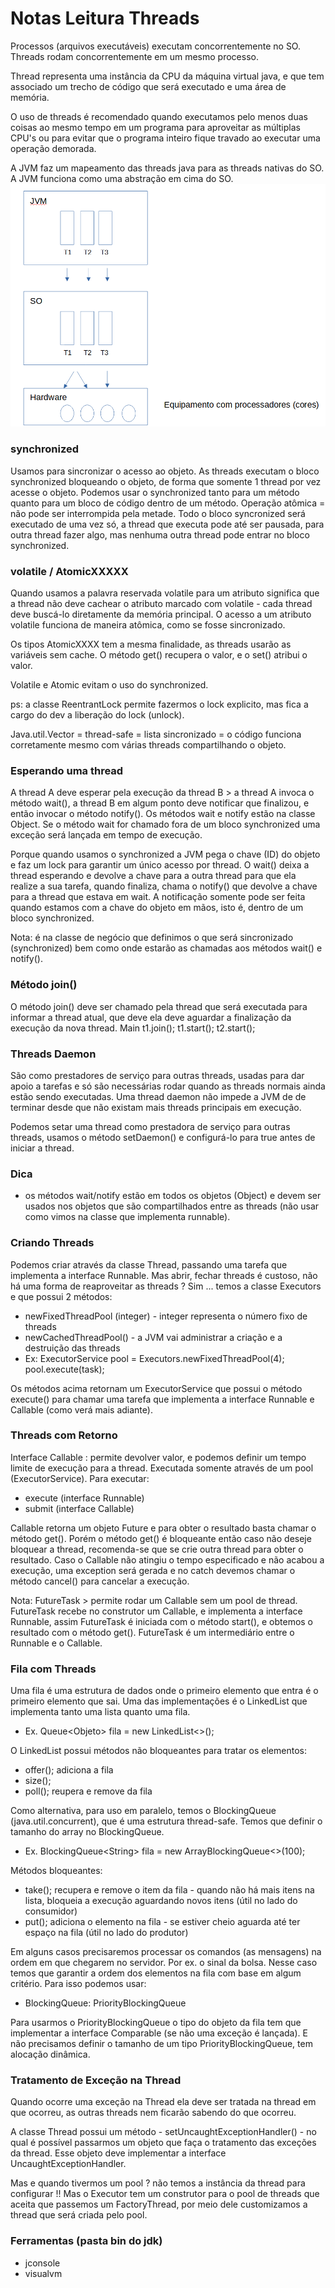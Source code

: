# Notas Leitura Threads

Processos (arquivos executáveis) executam concorrentemente no SO. Threads rodam concorrentemente em um mesmo processo.

Thread representa uma instância da CPU da máquina virtual java, e que tem associado um trecho de código que será executado e uma área de memória.

O uso de threads é recomendado quando executamos pelo menos duas coisas ao mesmo tempo em um programa para aproveitar as múltiplas CPU's ou para evitar que o programa inteiro fique travado ao executar uma operação demorada.

A JVM faz um mapeamento das threads java para as threads nativas do SO. A JVM funciona como uma abstração em cima do SO.
![imagem](threads_1.png)

### synchronized

Usamos para sincronizar o acesso ao objeto. As threads executam o bloco synchronized bloqueando o objeto, de forma que somente 1 thread por vez acesse o objeto.
Podemos usar o synchronized tanto para um método quanto para um bloco de código dentro de um método.
Operação atômica = não pode ser interrompida pela metade.
Todo o bloco syncronized será executado de uma vez só, a thread que executa pode até ser pausada, para outra thread fazer algo, mas nenhuma outra thread pode entrar no bloco synchronized.

### volatile / AtomicXXXXX

Quando usamos a palavra reservada volatile para um atributo significa que a thread não deve cachear o atributo marcado com volatile - cada thread deve buscá-lo diretamente da memória principal.
O acesso a um atributo volatile funciona de maneira atômica, como se fosse sincronizado.

Os tipos AtomicXXXX tem a mesma finalidade, as threads usarão as variáveis sem cache. O método get() recupera o valor, e o set() atribui o valor.

Volatile e Atomic evitam o uso do synchronized.

ps: a classe ReentrantLock permite fazermos o lock explicito, mas fica a cargo do dev a liberação do lock (unlock).

Java.util.Vector = thread-safe = lista sincronizado = o código funciona corretamente mesmo com várias threads compartilhando o objeto.

### Esperando uma thread

A thread A deve esperar pela execução da thread B > a thread A invoca o método wait(), a thread B em algum ponto deve notificar que finalizou, e então invocar o método notify(). Os métodos wait e notify estão na classe Object. Se o método wait for chamado fora de um bloco synchronized uma exceção será lançada em tempo de execução.

Porque quando usamos o synchronized a JVM pega o chave (ID) do objeto e faz um lock para garantir um único acesso por thread. O wait() deixa a thread esperando e devolve a chave para a outra thread para que ela realize a sua tarefa, quando finaliza, chama o notify() que devolve a chave para a thread que estava em wait. A notificação somente pode ser feita quando estamos com a chave do objeto em mãos, isto é, dentro de um bloco synchronized.

Nota: é na classe de negócio que definimos o que será sincronizado (synchronized) bem como onde estarão as chamadas aos métodos wait() e notify().

### Método join()

O método join() deve ser chamado pela thread que será executada para informar a thread atual, que deve ela deve aguardar a finalização da execução da nova thread.
Main
t1.join();
t1.start();
t2.start();

### Threads Daemon

São como prestadores de serviço para outras threads, usadas para dar apoio a tarefas e só são necessárias rodar quando as threads normais ainda estão sendo executadas. Uma thread daemon não impede a JVM de de terminar desde que não existam mais threads principais em execução.

Podemos setar uma thread como prestadora de serviço para outras threads, usamos o método setDaemon() e configurá-lo para true antes de iniciar a thread.

### Dica

- os métodos wait/notify estão em todos os objetos (Object) e devem ser usados nos objetos que são compartilhados entre as threads (não usar como vimos na classe que implementa runnable).

### Criando Threads

Podemos criar através da classe Thread, passando uma tarefa que implementa a interface Runnable. Mas abrir, fechar threads é custoso, não há uma forma de reaproveitar as threads ? Sim ... temos a classe Executors e que possui 2 métodos:

- newFixedThreadPool (integer) - integer representa o número fixo de threads
- newCachedThreadPool() - a JVM vai administrar a criação e a destruição das threads
- Ex:
  ExecutorService pool = Executors.newFixedThreadPool(4);
  pool.execute(task);

Os métodos acima retornam um ExecutorService que possui o método execute() para chamar uma tarefa que implementa a interface Runnable e Callable (como verá mais adiante).

### Threads com Retorno

Interface Callable : permite devolver valor, e podemos definir um tempo limite de execução para a thread. Executada somente através de um pool (ExecutorService).
Para executar:

- execute (interface Runnable)
- submit (interface Callable)

Callable retorna um objeto Future e para obter o resultado basta chamar o método get().
Porém o método get() é bloqueante então caso não deseje bloquear a thread, recomenda-se que se crie outra thread para obter o resultado.
Caso o Callable não atingiu o tempo especificado e não acabou a execução, uma exception será gerada e no catch devemos chamar o método cancel() para cancelar a execução.

Nota: FutureTask > permite rodar um Callable sem um pool de thread. FutureTask recebe no construtor um Callable, e implementa a interface Runnable, assim FutureTask é iniciada com o método start(), e obtemos o resultado com o método get(). FutureTask é um intermediário entre o Runnable e o Callable.

### Fila com Threads

Uma fila é uma estrutura de dados onde o primeiro elemento que entra é o primeiro elemento que sai. Uma das implementações é o LinkedList que implementa tanto uma lista quanto uma fila.

- Ex. Queue\<Objeto> fila = new LinkedList<>();

O LinkedList possui métodos não bloqueantes para tratar os elementos:

- offer(); adiciona a fila
- size();
- poll(); reupera e remove da fila

Como alternativa, para uso em paralelo, temos o BlockingQueue (java.util.concurrent), que é uma estrutura thread-safe. Temos que definir o tamanho do array no BlockingQueue.

- Ex. BlockingQueue\<String> fila = new ArrayBlockingQueue<>(100);

Métodos bloqueantes:

- take(); recupera e remove o item da fila - quando não há mais itens na lista, bloqueia a execução aguardando novos itens (útil no lado do consumidor)
- put(); adiciona o elemento na fila - se estiver cheio aguarda até ter espaço na fila (útil no lado do produtor)

Em alguns casos precisaremos processar os comandos (as mensagens) na ordem em que chegarem no servidor. Por ex. o sinal da bolsa. Nesse caso temos que garantir a ordem dos elementos na fila com base em algum critério. Para isso podemos usar:

- BlockingQueue: PriorityBlockingQueue

Para usarmos o PriorityBlockingQueue o tipo do objeto da fila tem que implementar a interface Comparable (se não uma exceção é lançada). E não precisamos definir o tamanho de um tipo PriorityBlockingQueue, tem alocação dinâmica.

### Tratamento de Exceção na Thread

Quando ocorre uma exceção na Thread ela deve ser tratada na thread em que ocorreu, as outras threads nem ficarão sabendo do que ocorreu.

A classe Thread possui um método - setUncaughtExceptionHandler() - no qual é possível passarmos um objeto que faça o tratamento das exceções da thread. Esse objeto deve implementar a interface UncaughtExceptionHandler.

Mas e quando tivermos um pool ? não temos a instância da thread para configurar !!
Mas o Executor tem um construtor para o pool de threads que aceita que passemos um FactoryThread, por meio dele customizamos a thread que será criada pelo pool.

### Ferramentas (pasta bin do jdk)

- jconsole
- visualvm
